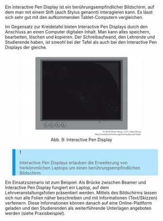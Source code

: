 <!-- filename: 12_Interactive_Pen_Display.md -->
<!-- title: Interactive Pen Display -->

Ein Interactive Pen Display ist ein berührungsempfindlicher Bildschirm, auf dem man mit einem Stift (auch Stylus genannt) interagieren kann. Es lässt sich sehr gut mit den aufkommenden Tablet-Computern vergleichen.

Im Gegensatz zur Kreidetafel bieten Interactive Pen Displays durch den Anschluss an einen Computer digitalen Inhalt. Man kann alles speichern, bearbeiten, löschen und kopieren. Der Schreibaufwand, den Lehrende und Studierende haben, ist sowohl bei der Tafel als auch bei den Interactive Pen Displays der gleiche.

<center><figure>
  <img src="img/9_Interactive_Pen_Display.jpg" alt="Abb. 9: Interactive Pen Display">
  <figcaption>Abb. 9: Interactive Pen Display</figcaption>
</figure></center>


<blockquote style="background: #B3E5FC; border-left: 10px solid #039BE5">

### !

Interactive Pen Displays erlauben die Erweiterung von herkömmlichen Laptops um einen berührungsempfindlichen Bildschirm.

</blockquote>

Ein Einsatzszenario ist zum Beispiel: Als Brücke zwischen Beamer und Interactive Pen Display fungiert ein Laptop, auf dem Lehrveranstaltungsfolien präsentiert werden. Mittels des Bildschirms lassen sich nun alle Folien näher beschreiben und mit Informationen (Text/Skizzen) verfeinern. Diese Informationen können danach auf eine Online-Plattform geladen und den Studierenden als weiterführende Unterlagen angeboten werden (siehe Praxisbeispiel).
